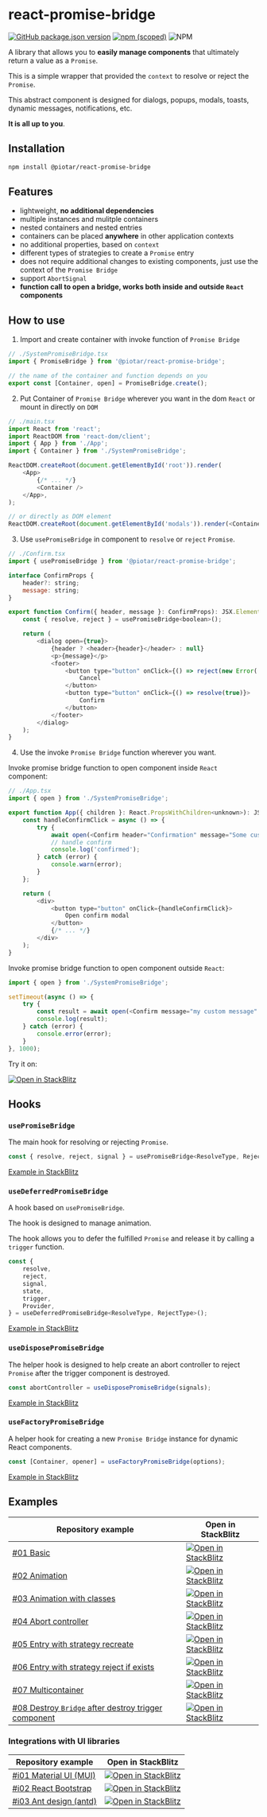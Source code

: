 # react-promise-bridge

[![GitHub package.json version](https://img.shields.io/github/package-json/v/piotar/react-promise-bridge)](https://github.com/piotar/react-promise-bridge)
[![npm (scoped)](https://img.shields.io/npm/v/@piotar/react-promise-bridge)](https://www.npmjs.com/package/@piotar/react-promise-bridge)
![NPM](https://img.shields.io/npm/l/@piotar/react-promise-bridge)

A library that allows you to **easily manage components** that ultimately return a value as a `Promise`.

This is a simple wrapper that provided the `context` to resolve or reject the `Promise`.

This abstract component is designed for dialogs, popups, modals, toasts, dynamic messages, notifications, etc.

**It is all up to you**.

## Installation

```sh
npm install @piotar/react-promise-bridge
```

## Features

- lightweight, **no additional dependencies**
- multiple instances and mulitple containers
- nested containers and nested entries
- containers can be placed **anywhere** in other application contexts
- no additional properties, based on `context`
- different types of strategies to create a `Promise` entry
- does not require additional changes to existing components, just use the context of the `Promise Bridge`
- support `AbortSignal`
- **function call to open a bridge, works both inside and outside `React` components**

## How to use

1. Import and create container with invoke function of `Promise Bridge`

```javascript
// ./SystemPromiseBridge.tsx
import { PromiseBridge } from '@piotar/react-promise-bridge';

// the name of the container and function depends on you
export const [Container, open] = PromiseBridge.create();
```

2. Put Container of `Promise Bridge` wherever you want in the dom `React` or mount in directly on `DOM`

```javascript
// ./main.tsx
import React from 'react';
import ReactDOM from 'react-dom/client';
import { App } from './App';
import { Container } from './SystemPromiseBridge';

ReactDOM.createRoot(document.getElementById('root')).render(
    <App>
        {/* ... */}
        <Container />
    </App>,
);

// or directly as DOM element
ReactDOM.createRoot(document.getElementById('modals')).render(<Container />);
```

3. Use `usePromiseBridge` in component to `resolve` or `reject` `Promise`.

```javascript
// ./Confirm.tsx
import { usePromiseBridge } from '@piotar/react-promise-bridge';

interface ConfirmProps {
    header?: string;
    message: string;
}

export function Confirm({ header, message }: ConfirmProps): JSX.Element {
    const { resolve, reject } = usePromiseBridge<boolean>();

    return (
        <dialog open={true}>
            {header ? <header>{header}</header> : null}
            <p>{message}</p>
            <footer>
                <button type="button" onClick={() => reject(new Error('Canceled'))}>
                    Cancel
                </button>
                <button type="button" onClick={() => resolve(true)}>
                    Confirm
                </button>
            </footer>
        </dialog>
    );
}
```

4. Use the invoke `Promise Bridge` function wherever you want.

Invoke promise bridge function to open component inside `React` component:

```javascript
// ./App.tsx
import { open } from './SystemPromiseBridge';

export function App({ children }: React.PropsWithChildren<unknown>): JSX.Element {
    const handleConfirmClick = async () => {
        try {
            await open(<Confirm header="Confirmation" message="Some custom message" />);
            // handle confirm
            console.log('confirmed');
        } catch (error) {
            console.warn(error);
        }
    };

    return (
        <div>
            <button type="button" onClick={handleConfirmClick}>
                Open confirm modal
            </button>
            {/* ... */}
        </div>
    );
}
```

Invoke promise bridge function to open component outside `React`:

```javascript
import { open } from './SystemPromiseBridge';

setTimeout(async () => {
    try {
        const result = await open(<Confirm message="my custom message" />);
        console.log(result);
    } catch (error) {
        console.error(error);
    }
}, 1000);
```

Try it on:

[![Open in StackBlitz](https://developer.stackblitz.com/img/open_in_stackblitz_small.svg)](https://stackblitz.com/github/piotar/react-promise-bridge/tree/main/examples/01_basic?file=src/App.tsx)

## Hooks

### `usePromiseBridge`

The main hook for resolving or rejecting `Promise`.

```javascript
const { resolve, reject, signal } = usePromiseBridge<ResolveType, RejectType>();
```

[Example in StackBlitz](https://stackblitz.com/github/piotar/react-promise-bridge/tree/main/examples/01_basic?file=src/components/ColorPicker.tsx:L12)

### `useDeferredPromiseBridge`

A hook based on `usePromiseBridge`. 

The hook is designed to manage animation.

The hook allows you to defer the fulfilled `Promise` and release it by calling a `trigger` function.

```javascript
const {
    resolve,
    reject,
    signal,
    state,
    trigger,
    Provider,
} = useDeferredPromiseBridge<ResolveType, RejectType>();
```

[Example in StackBlitz](https://stackblitz.com/github/piotar/react-promise-bridge/tree/main/examples/02_animation?file=src/components/ColorPicker.tsx:L12)

### `useDisposePromiseBridge`

The helper hook is designed to help create an abort controller to reject `Promise` after the trigger component is destroyed.

```javascript
const abortController = useDisposePromiseBridge(signals);
```

[Example in StackBlitz](https://stackblitz.com/github/piotar/react-promise-bridge/tree/main/examples/08_destroy_component?file=src/components/SomeChild.tsx:L8)

### `useFactoryPromiseBridge`

A helper hook for creating a new `Promise Bridge` instance for dynamic React components.

```javascript
const [Container, opener] = useFactoryPromiseBridge(options);
```

[Example in StackBlitz](https://stackblitz.com/github/piotar/react-promise-bridge/tree/main/examples/i03_antd?file=src/components/Drawer.tsx:L32)

## Examples

| Repository example | Open in StackBlitz |
| --- | --- |
| [#01 Basic](/examples/01_basic/) | [![Open in StackBlitz](https://developer.stackblitz.com/img/open_in_stackblitz_small.svg)](https://stackblitz.com/github/piotar/react-promise-bridge/tree/main/examples/01_basic?file=src/App.tsx) |
| [#02 Animation](/examples//02_animation/) | [![Open in StackBlitz](https://developer.stackblitz.com/img/open_in_stackblitz_small.svg)](https://stackblitz.com/github/piotar/react-promise-bridge/tree/main/examples/02_animation?file=src/App.tsx) |
| [#03 Animation with classes](/examples//03_animation_classname/) | [![Open in StackBlitz](https://developer.stackblitz.com/img/open_in_stackblitz_small.svg)](https://stackblitz.com/github/piotar/react-promise-bridge/tree/main/examples/03_animation_classname?file=src/App.tsx) |
| [#04 Abort controller](/examples//04_abort_controller/) | [![Open in StackBlitz](https://developer.stackblitz.com/img/open_in_stackblitz_small.svg)](https://stackblitz.com/github/piotar/react-promise-bridge/tree/main/examples/04_abort_controller?file=src/App.tsx) |
| [#05 Entry with strategy recreate](/examples/05_strategy_recreate/) | [![Open in StackBlitz](https://developer.stackblitz.com/img/open_in_stackblitz_small.svg)](https://stackblitz.com/github/piotar/react-promise-bridge/tree/main/examples/05_strategy_recreate?file=src/App.tsx) |
| [#06 Entry with strategy reject if exists](/examples/06_strategy_reject_if_exists/) | [![Open in StackBlitz](https://developer.stackblitz.com/img/open_in_stackblitz_small.svg)](https://stackblitz.com/github/piotar/react-promise-bridge/tree/main/examples/06_strategy_reject_if_exists?file=src/App.tsx) |
| [#07 Multicontainer](/examples/07_multicontainers/) | [![Open in StackBlitz](https://developer.stackblitz.com/img/open_in_stackblitz_small.svg)](https://stackblitz.com/github/piotar/react-promise-bridge/tree/main/examples/07_multicontainers?file=src/App.tsx) |
| [#08 Destroy `Bridge` after destroy trigger component](/examples/08_destroy_component/) | [![Open in StackBlitz](https://developer.stackblitz.com/img/open_in_stackblitz_small.svg)](https://stackblitz.com/github/piotar/react-promise-bridge/tree/main/examples/08_destroy_component?file=src/App.tsx) |

### Integrations with UI libraries

| Repository example | Open in StackBlitz |
| --- | --- |
| [#i01 Material UI (MUI)](/examples/i01_mui/) | [![Open in StackBlitz](https://developer.stackblitz.com/img/open_in_stackblitz_small.svg)](https://stackblitz.com/github/piotar/react-promise-bridge/tree/main/examples/i01_mui?file=src/App.tsx) |
| [#i02 React Bootstrap](/examples/i02_bootstrap/) | [![Open in StackBlitz](https://developer.stackblitz.com/img/open_in_stackblitz_small.svg)](https://stackblitz.com/github/piotar/react-promise-bridge/tree/main/examples/i02_bootstrap?file=src/App.tsx) |
| [#i03 Ant design (antd)](/examples/i03_antd/) | [![Open in StackBlitz](https://developer.stackblitz.com/img/open_in_stackblitz_small.svg)](https://stackblitz.com/github/piotar/react-promise-bridge/tree/main/examples/i03_antd?file=src/App.tsx) |
